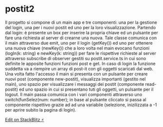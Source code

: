 # postit2

Il progetto si compone di un main app e tre componenti: una per la gestione del login, una per i nuovi postit ed uno per la loro visualizzazione. Partendo dal login: è presente un box per inserire la propria chiave ed un pulsante per fare una  richiesta al server di crearne una nuova. Tale classe comunica con il main attraverso due emit, uno per il login (getKey()) ed uno per ottenere una nuova chiave (newKey()) che a loro volta nel main evocano funzioni (logIn(k: string) e  newKey(k: string)) per fare le rispettive richieste al server attraverso subscribe di observer gestiti su postit.service.ts in cui sono definite le apposite funzioni funzioni post e get. In caso di login la funzione suddetta va a riempire un array di post-it con gli oggetti scaricati dal web.
Una volta fatto l'accesso il main si presenta con un pulsante per creare nuovi post  (componente new-postit), visualizza importanti (gestito nel main), uno spazio per  visualizzare i messaggi dei postit (componente read-postit) ed uno spazio in cui si presentano tuti gli oggetti, un pulsante per il logout. 
Il main passa comunica con i vari componenti attraverso uno switch(funSelez(num: number); in base al pulsante cliccato si passa al componente rispettivo grazie ad ad una variabile (selezione, inizilizzata a -1 per aprire subito la pagina di login).




[Edit on StackBlitz ⚡️](https://stackblitz.com/edit/postit2)